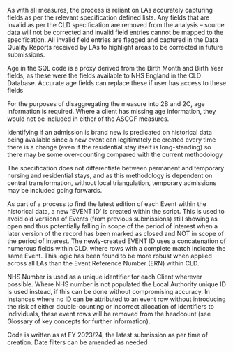 
As with all measures, the process is reliant on LAs accurately capturing fields as per the relevant specification defined lists. Any fields that are invalid as per the CLD specification are removed from the analysis – source data will not be corrected and invalid field entries cannot be mapped to the specification.  All invalid field entries are flagged and captured in the Data Quality Reports received by LAs to highlight areas to be corrected in future submissions. 

Age in the SQL code is a proxy derived from the Birth Month and Birth Year fields, as these were the fields available to NHS England in the CLD Database. Accurate age fields can replace these if user has access to these fields

For the purposes of disaggregating the measure into 2B and 2C, age information is required. Where a client has missing age information, they would not be included in either of the ASCOF measures.

Identifying if an admission is brand new is predicated on historical data being available since a new event can legitimately be created every time there is a change (even if the residential stay itself is long-standing) so there may be some over-counting compared with the current methodology 

The specification does not differentiate between permanent and temporary nursing and residential stays, and as this methodology is dependent on central transformation, without local triangulation, temporary admissions may be included going forwards. 

As part of a process to find the latest edition of each Event within the historical data, a new ‘EVENT ID’ is created within the script. This is used to avoid old versions of Events (from previous submissions) still showing as open and thus potentially falling in scope of the period of interest when a later version of the record has been marked as closed and NOT in scope of the period of interest. The newly-created EVENT ID uses a concatenation of numerous fields within CLD, where rows with a complete match indicate the same Event. This logic has been found to be more robust when applied across all LAs than the Event Reference Number (ERN) within CLD.

NHS Number is used as a unique identifier for each Client wherever possible. Where NHS number is not populated the Local Authority unique ID is used instead, if this can be done without compromising accuracy. In instances where no ID can be attributed to an event row without introducing the risk of either double-counting or incorrect allocation of identifiers to individuals, these event rows will be removed from the headcount (see Glossary of key concepts for further information). 

Code is written as at FY 2023/24, the latest submission as per time of creation. Date filters can be amended as needed

